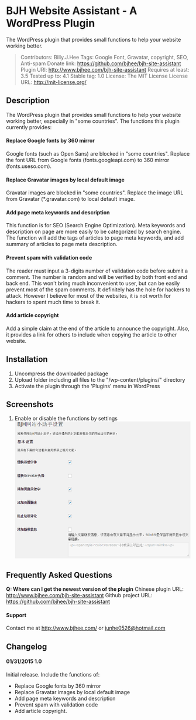 # BJH Website Assistant - A WordPress Plugin
The WordPress plugin that provides small functions to help your website working better.

>Contributors:      Billy.J.Hee
>Tags:              Google Font, Gravatar, copyright, SEO, Anti-spam
>Donate link:       https://github.com/bjhee/bjh-site-assistant
>Plugin URI:        http://www.bjhee.com/bjh-site-assistant
>Requires at least: 3.5
>Tested up to:      4.1
>Stable tag:        1.0
>License:           The MIT License
>License URL:       http://mit-license.org/

## Description
The WordPress plugin that provides small functions to help your website working better, especially in "some countries". The functions this plugin currently provides:

#### Replace Google fonts by 360 mirror
Google fonts (such as Open Sans) are blocked in "some countries". Replace the font URL from Google fonts (fonts.googleapi.com) to 360 mirror (fonts.useso.com).

#### Replace Gravatar images by local default image
Gravatar images are blocked in "some countries". Replace the image URL from Gravatar (*.gravatar.com) to local default image.

#### Add page meta keywords and description
This function is for SEO (Search Engine Optimization). Meta keywords and description on page are more easily to be categorized by search engine. The function will add the tags of articles to page meta keywords, and add summary of articles to page meta description.

#### Prevent spam with validation code
The reader must input a 3-digits number of validation code before submit a comment. The number is random and will be verified by both front end and back end. This won't bring much inconvenient to user, but can be easily prevent most of the spam comments. It definitely has the hole for hackers to attack. However I believe for most of the websites, it is not worth for hackers to spent much time to break it.

#### Add article copyright
Add a simple claim at the end of the article to announce the copyright. Also, it provides a link for others to include when copying the article to other website.

## Installation
1. Uncompress the downloaded package
2. Upload folder including all files to the "/wp-content/plugins/" directory
3. Activate the plugin through the 'Plugins' menu in WordPress

## Screenshots
1. Enable or disable the functions by settings
![Function Settings](/screenshot-1.png "BJH Website Assistant Settings")

## Frequently Asked Questions
**Q: Where can I get the newest version of the plugin**
Chinese plugin URL: http://www.bjhee.com/bjh-site-assistant
Github project URL: https://github.com/bjhee/bjh-site-assistant

#### Support
Contact me at http://www.bjhee.com/ or junhe0526@hotmail.com

## Changelog
#### 01/31/2015 1.0
Initial release. Include the functions of: 
* Replace Google fonts by 360 mirror
* Replace Gravatar images by local default image
* Add page meta keywords and description
* Prevent spam with validation code
* Add article copyright.
